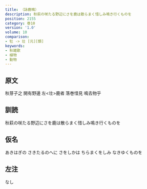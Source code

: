 ```yaml
---
title: （詠鹿鳴）
description: 秋萩の咲たる野辺にさを鹿は散らまく惜しみ鳴き行くものを
position: 2155
category: 巻10
version: '1.0'
volume: 10
comparison:
- 牡 -> 壮 [元][類]
keywords:
- 秋雑歌
- 植物
- 動物
---
```


## 原文

秋芽子之 開有野邊 左<壮>鹿者 落巻惜見 鳴去物乎

## 訓読

秋萩の咲たる野辺にさを鹿は散らまく惜しみ鳴き行くものを

## 仮名

あきはぎの さきたるのへに さをしかは ちらまくをしみ なきゆくものを

## 左注

なし
